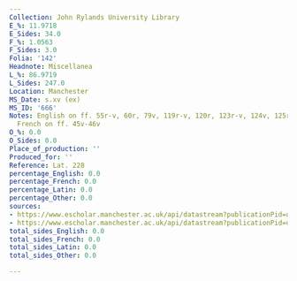 ```yaml
---
Collection: John Rylands University Library
E_%: 11.9718
E_Sides: 34.0
F_%: 1.0563
F_Sides: 3.0
Folia: '142'
Headnote: Miscellanea
L_%: 86.9719
L_Sides: 247.0
Location: Manchester
MS_Date: s.xv (ex)
MS_ID: '666'
Notes: English on ff. 55r-v, 60r, 79v, 119r-v, 120r, 123r-v, 124v, 125r-126r; 126r-136v,
  French on ff. 45v-46v
O_%: 0.0
O_Sides: 0.0
Place_of_production: ''
Produced_for: ''
Reference: Lat. 228
percentage_English: 0.0
percentage_French: 0.0
percentage_Latin: 0.0
percentage_Other: 0.0
sources:
- https://www.escholar.manchester.ac.uk/api/datastream?publicationPid=uk-ac-man-scw:1m1235&datastreamId=POST-PEER-REVIEW-PUBLISHERS-DOCUMENT.PDF
- https://www.escholar.manchester.ac.uk/api/datastream?publicationPid=uk-ac-man-scw:1m1621&datastreamId=POST-PEER-REVIEW-PUBLISHERS-DOCUMENT.PDF
total_sides_English: 0.0
total_sides_French: 0.0
total_sides_Latin: 0.0
total_sides_Other: 0.0

---
```

